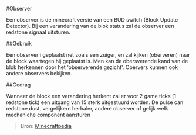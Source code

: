 #Observer

Een observer is de minecraft versie van een BUD switch (Block Update Detector). Bij een verandering van de blok status zal de observer een redstone signaal uitsturen.

##Gebruik

Een observer i geplaatst net zoals een zuiger, en zal kijken (oberveren) naar de block waartegen hij geplaatst is.
Men kan de obersverende kand van de blok herkennen door het 'observerende gezicht'. Obervers kunnen ook andere observers bekijken.

##Gedrag

Wanneer de block een verandering herkent zal er voor 2 game ticks (1 redstone tick) een uitgang van 15 sterk uitgestuurd worden.
De pulse can redstone dust, vergelijkern herhaler, andere observer of gelijk welk mechaniche component aansturen


>Bron:
>[Minecraftpedia](https://minecraft.gamepedia.com/Observer)
